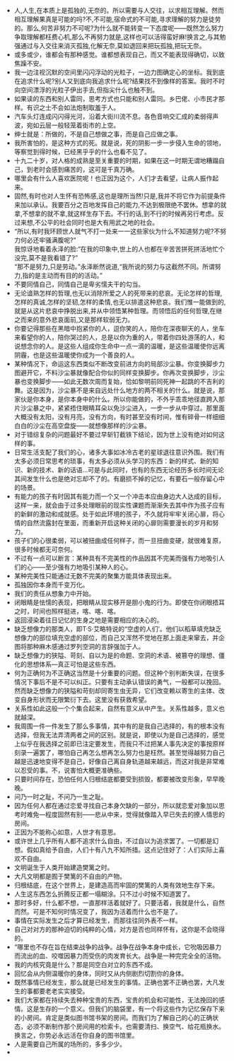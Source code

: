- 人,人生,在本质上是孤独的,无奈的。所以需要与人交往，以求相互理解。然而相互理解果真是可能的吗?不,不可能,宿命式的不可能,寻求理解的努力是徒劳的。那么,何苦非努力不可呢?为什么就不能转变一下态度呢——既然怎么努力争取理解都枉费心机,那么不再努力就是,这样也可以活得蛮好麻!换言之,与其勉强通过与入交往来消灭孤独,化解无奈,莫如退回来把玩孤独,把玩无奈。
- 或多或少，谁都会有那种感觉。谁都想表现自己，而又不能表现得确切，以致焦躁不安。
- 我一边注视沉默的空间里闪闪浮动的光粒子，一边力图确定心的坐标。我到底在追求什么呢?别人又到底向我追求什么呢?结果找不到像样的答案。我时不时向空间漂浮的光粒子伊出手去,但指尖什么也触不到。
- 如果读的东西和别人雷同，思考方式也只能和别人雷同。乡巴佬、小市民才那样。有识之士不会如法炮制取羞于人。
- 汽车头灯连成闪闪得光河，沿着大街川流不息。各色音响交汇成的柔弱得声波，宛如云层一般轻笼着街市的上空。
- 绅士就是：所做的，不是自己想做之事，而是自己应做之事。
- 我所害怕的，是这种方式的死。就是说，死的阴影一步一步侵入生命的领地，等察觉到得时候，已经黑乎乎的什么也看不见了。
- 十九二十岁，对人格的成熟是至关重要的时期，如果在这一时期无谓地糟蹋自己，到老时会感到痛苦的，这可是千真万确。
- 哪里会有什么人喜欢医院呢！也正因为这个，人们才去看望，让病人振作起来。
- 固然,有时也对人生怀有恐怖感,这也是理所当然!只是,我并不将它作为前提条件来加以承认。我要百分之百地发挥自己的能力,不达到极限绝不罢休。想拿的就拿,不想拿的就不拿,就这样生存下去。不行的话,到不行的时候再另行考虑。反过来想,不公平的社会同时也是大有用武之地的社会。
- “所以,有时我环顾世人就气不打一处来一一这些家伙为什么不知道努力呢?不努力何必还牢骚满腹呢?”<br>我惊讶地看着永泽的脸:“在我的印象中,世上的人也都在辛苦苦拼死拼活地忙个没完,莫不是我看错了?”<br>“那不是努力,只是劳动。”永泽断然说道,“我所说的努力与这截然不同。所谓努力,指的是主动而有目的的活动。”
- 不要同情自己，同情自己是卑劣懦夫干的勾当。
- 无论谙熟怎样的哲理,也无以消除所爱之人的死带来的悲哀。无论怎样的哲理,怎样的真诚,怎样的坚韧,怎样的柔情,也无以排遣这种悲哀。我们惟一能做到的,就是从这片悲哀中挣脱出来,并从中领悟某种哲理。而领悟后的任何哲理,在继之而来的意外悲哀面前,又是那样软弱无力。
- 你要记得那些在黑暗中抱紧你的人，逗你笑的人，陪你在深夜聊天的人，坐车来看望你的人，陪你哭过的人，总是以你为重的人，带着你四处游荡的人，和说想念你的人。是这些人组成你生命中一点一滴的温暖，是这些温暖使你远离阴霾，也是这些温暖使你成为一个善良的人。
- 某种情况下，命运这东西类似不断改变前进方向的局部沙尘暴。你变换脚步力图避开它，不料沙尘暴就像配合你似的同样变换脚步。你再次变换脚步，沙尘暴也变换脚步——如此无数次周而复始，恰如黎明前同死神一起跳的不吉利的舞。这是因为，沙尘暴不是来自远处什么地方的两不相关的什么。就是说，那家伙是你本身，是你本身中的什么。所以你能做的，不外乎乖乖地径直跨入那片沙尘暴之中，紧紧捂住眼睛耳朵以免沙尘进入，一步一步从中穿过。那里面大概没有太阳，没有月亮，没有方向，有时甚至没有时间，惟有碎骨一样细细白白的沙尘在高空盘旋——就想像那样的沙尘暴。
- 对于错综复杂的问题最好不要过早斩钉截铁下结论，因为世上没有绝对如何这样的事。
- 日常生活支配了我们的心，诸多大事如冰冷古老的星球退往意识外围。我们有太多必须日常思考的琐事，有太多必须从头学习的东西：新的样式、新的知识、新的技术、新的话语…可是与此同时，也有的东西无论经历多长时间无论其间发生什么也是绝对忘却不了的。有磨损不掉的记忆，有要石一般存留心中的场景。
- 有能力的孩子有时因其有能力而一个又一个冲击本应由身边大人达成的目标，这样一来，就会由于过多处理眼前的现实性课题而渐渐失去其中作为孩子应有的新鲜的激动和成就感。处于如此环境的孩子，不久就将牢牢关闭心扉，将心情的自然流露封在里面，而重新开启这种关闭的心扉则需要漫长的岁月和努力。
- 孩子们的心很柔弱，可以被扭曲成任何样子，而一旦扭曲变硬，就很难复原，很多时候都无可奈何。
- 不过有一点可以断言：某种具有不完美性的作品因其不完美而强有力地吸引人们的心——至少强有力地吸引某种人的心。
- 某种完美性只能通过无数不完美的聚集方能具体表现出来。
- 孤独因你本身而千变万化。
- 我们的责任从想象力中开始。
- 闭眼睛是怯懦的表现，把眼睛从现实移开是胆小鬼的行为。即使在你闭眼捂耳之时，时间也照样挺进，喀、喀、喀。
- 返回浸染着往日记忆的生身之地是需要相应的决心的。
- 缺乏想像力的那类人，即T·S·艾略特说的“空虚的人们’。他们以稻草填充缺乏想像力的部位填充空虚的部位，而自己又浑然不觉地在那上面走来窜去，并企图将那种麻木感通过罗列空洞的言辞强加于人。
- 缺乏想像力的狭隘、苛刻、自以为是的命题、空洞的术语、被篡夺的理想、僵化的思想体系—真正可怕是这些东西。
- 何为正确何为不正确这当然是十分重要的问题。但这种个别判断失误，在很多情况下事后不是不可以纠正。只要有主动承认错误的勇气，一般都可以挽回。然而缺乏想像力的狭隘和苛刻却同寄生虫无异，它们改变赖以寄生的主体、改变自身形状而无限繁衍下去。这里没有获救希望。
- 关系性如此这般一个个集合起来，自然有意义从中产生。关系性越多，意义也就越深。
- 我周围一件一件发生了那么多事情，其中有的是我自己选择的，有的根本没有选择，但我无法弄清两者之间的区别。就是说，即使以为是自己选择的，感觉上似乎在我选择之前即已注定要发生，而我只不过把某人事先决定的事按原样刻录一遍罢了，哪怕自己再怎么想再怎么努力也是枉然。甚至觉得越努力自己越是迅速地变得不是自己，好像自己离自身轨道越来越远，而这对我是非常难以忍受的事。不，说害怕大概更准确些。
- 只要时间存在，恐怕任何人归根结底都要受到损毁，都要被改变形象，早早晚晚。
- 问乃一时之耻，不问乃一生之耻。
- 因为任何人都在通过恋爱寻找自己本身欠缺的一部分，所以就恋爱对象加以思考时难免—程度固然有别——悲从中来，觉得就像踏入早已失去的撩人情思的房间。
- 正因为不能称心如意，人世才有意思。
- 或许世上几乎所有人都不追求什么自由，不过自以为追求罢了。一切都是幻想。假如真给予自由，人们十有八九不知所措。这点记住好了：人们实际上喜欢不自由。
- 文明诞生于人类开始建造樊篱之时。
- 大凡文明都是囿于樊篱的不自由的产物。
- 归根结底，在这个世界上，是建造高而牢固的樊篱的人类有效地生存下来。
- 人生这东西怎么折腾反正都一塌糊涂。只不过小时候不知道罢了。
- 那时多好，什么都不想，一直那样活着就好了。只要活着，我就是什么，自然而然。可是不知何时情况变了，我因为活着而什么也不是了。
- 事情在实际发生之后才算已经发生，而那往往同外表不一样。
- 自己对对方的那种迫切的纯粹的心情，对方是否也同样怀有，这你是不会晓得的。
- “哪里也不存在旨在结束战争的战争。战争在战争本身中成长，它吮吸因暴力而流出的血、咬噬因暴力而受伤的肉发育长大。战争是一种完完全全的活物。
- 我的内核究竟是什么？那是同空白对立的东西不成。
- 回忆会从内侧温暖你的身体，同时又从内侧剧烈切割你的身体。
- 既然事情已经发生，那么就是已经发生的事情。正确也罢不正确也罢，大凡发生的事都要老老实实接受。
- 我们大家都在持续失去种种宝贵的东西，宝贵的机会和可能性，无法挽回的感情。这是生存的一个意义。但我们的脑袋里，有一个将这些作为记忆保存下来的小房间。肯定是类似图书馆书架的房间。而我们为了解自己的心的正确状态，必须不断制作那个房间用的检索卡。也需要清扫、换空气、给花瓶换水。换言之，你势必永远活在你自身的图书馆里。
- 人是需要自己所属的场所的，多多少少。
- 
